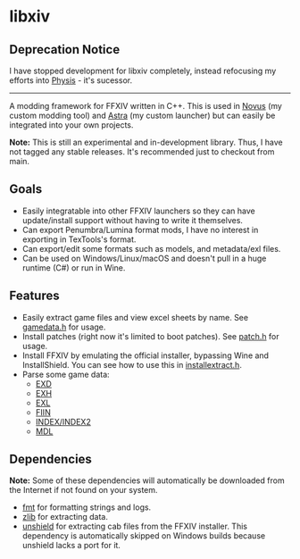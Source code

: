 # libxiv

## Deprecation Notice

I have stopped development for libxiv completely, instead refocusing my efforts into [Physis](https://github.com/redstrate/physis) - it's sucessor.

---

A modding framework for FFXIV written in C++. This is used in [Novus](https://github.com/redstrate/novus) (my custom modding tool) and
[Astra](https://github.com/redstrate/astra) (my custom launcher) but can easily be integrated into your own projects.

**Note:** This is still an experimental and in-development library. Thus, I have not tagged any stable releases. It's recommended just to checkout from main.

## Goals
* Easily integratable into other FFXIV launchers so they can have update/install support without having to write it themselves.
* Can export Penumbra/Lumina format mods, I have no interest in exporting in TexTools's format.
* Can export/edit some formats such as models, and metadata/exl files.
* Can be used on Windows/Linux/macOS and doesn't pull in a huge runtime (C#) or run in Wine.

## Features
* Easily extract game files and view excel sheets by name. See [gamedata.h](include/gamedata.h) for usage.
* Install patches (right now it's limited to boot patches). See [patch.h](include/patch.h) for usage.
* Install FFXIV by emulating the official installer, bypassing Wine and InstallShield. You can see how to use this in [installextract.h](include/installextract.h).
* Parse some game data:
  * [EXD](include/exdparser.h)
  * [EXH](include/exhparser.h)
  * [EXL](include/exlparser.h)
  * [FIIN](include/fiinparser.h)
  * [INDEX/INDEX2](include/indexparser.h)
  * [MDL](include/mdlparser.h)

## Dependencies
**Note:** Some of these dependencies will automatically be downloaded from the Internet if not found
on your system.

* [fmt](https://fmt.dev/latest/index.html) for formatting strings and logs.
* [zlib](https://www.zlib.net) for extracting data.
* [unshield](https://github.com/twogood/unshield) for extracting cab files from the FFXIV installer. This dependency is automatically skipped on Windows builds
because unshield lacks a port for it.
